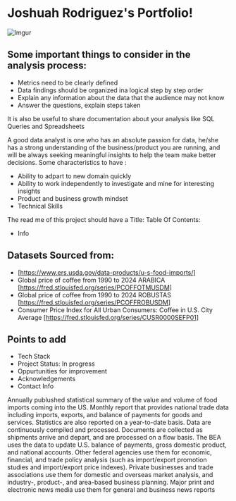 # Joshuah Rodriguez's Portfolio!
![Imgur](https://imgur.com/kN2ygv1.gif)

## Some important things to consider in the analysis process: 
- Metrics need to be clearly defined
- Data findings should be organized ina logical step by step order
- Explain any information about the data that the audience may not know
- Answer the questions, explain steps taken 

It is also be useful to share documentation about your analysis like SQL Queries and Spreadsheets


A good data analyst is one who has an absolute passion for data, he/she has a strong understanding of the business/product you are running, and will be always seeking meaningful insights to help the team make better decisions.
Some characteristics to have :
- Ability to adpart to new domain quickly
- Ability to work independently to investigate and mine for interesting insights
- Product and business growth mindset
- Technical Skills

  
The read me of this project should have a 
Title: 
Table Of Contents: 
- Info
  
## Datasets Sourced from:
* [https://www.ers.usda.gov/data-products/u-s-food-imports/]
* Global price of coffee from 1990 to 2024 ARABICA [https://fred.stlouisfed.org/series/PCOFFOTMUSDM]
* Global price of coffee from 1990 to 2024 ROBUSTAS [https://fred.stlouisfed.org/series/PCOFFROBUSDM]
* Consumer Price Index for All Urban Consumers: Coffee in U.S. City Average [https://fred.stlouisfed.org/series/CUSR0000SEFP01]

## Points to add
- Tech Stack
- Project Status: In progress 
- Oppurtunities for improvement
- Acknowledgements
- Contact Info


  
Annually publushed statistical summary of the value and volume of food imports coming into the US. Monthly report that provides national trade data including imports, exports, and balance of payments for goods and services. Statistics are also reported on a year-to-date basis. Data are continuously compiled and processed. Documents are collected as shipments arrive and depart, and are processed on a flow basis. The BEA uses the data to update U.S. balance of payments, gross domestic product, and national accounts. Other federal agencies use them for economic, financial, and trade policy analysis (such as import/export promotion studies and import/export price indexes). Private businesses and trade associations use them for domestic and overseas market analysis, and industry-, product-, and area-based business planning. Major print and electronic news media use them for general and business news reports
